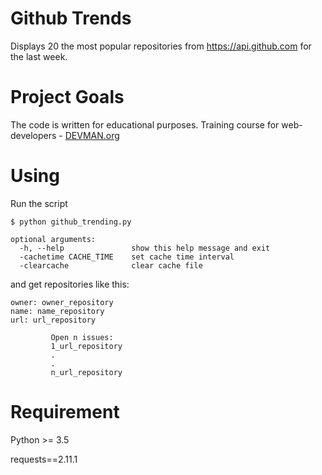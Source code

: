 # Github Trends

Displays 20 the most popular repositories from https://api.github.com for the last week.

# Project Goals

The code is written for educational purposes. Training course for web-developers - [DEVMAN.org](https://devman.org)

# Using

Run the script
```#!bash
$ python github_trending.py

optional arguments:
  -h, --help               show this help message and exit
  -cachetime CACHE_TIME    set cache time interval
  -clearcache              clear cache file
```

and get repositories like this:
```#!bash
owner: owner_repository
name: name_repository
url: url_repository

 		 Open n issues:
 		 1_url_repository
 		 .
 		 .
 		 n_url_repository
```

# Requirement

Python >= 3.5

requests==2.11.1
